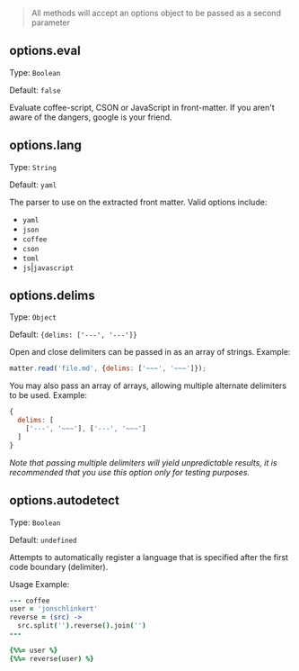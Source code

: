 > All methods will accept an options object to be passed as a second parameter

## options.eval
Type: `Boolean`

Default: `false`

Evaluate coffee-script, CSON or JavaScript in front-matter. If you aren't aware of the dangers, google is your friend.

## options.lang
Type: `String`

Default: `yaml`

The parser to use on the extracted front matter. Valid options include:

* `yaml`
* `json`
* `coffee` 
* `cson` 
* `toml` 
* `js`|`javascript`

## options.delims
Type: `Object`

Default: `{delims: ['---', '---']}`

Open and close delimiters can be passed in as an array of strings. Example:

```js
matter.read('file.md', {delims: ['~~~', '~~~']});
```

You may also pass an array of arrays, allowing multiple alternate delimiters to be used. Example:


```js
{
  delims: [
    ['---', '~~~'], ['---', '~~~']
  ]
}
```
_Note that passing multiple delimiters will yield unpredictable results, it is recommended that you use this option only for testing purposes._


## options.autodetect
Type: `Boolean`

Default: `undefined`

Attempts to automatically register a language that is specified after the first code boundary (delimiter).

Usage Example:

```coffee
--- coffee
user = 'jonschlinkert'
reverse = (src) ->
  src.split('').reverse().join('')
---

{%%= user %}
{%%= reverse(user) %}
```
